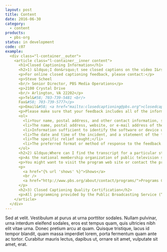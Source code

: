 ```yaml
---
layout: post
title: Content
date: 2016-06-30
category:
  - content
products:
  - pbs-org
status: in development
code: c07
example:
  <div class="l-container__outer">
    <article class="l-container__inner content">
      <h1>Closed Captioning Information</h1>
      <h2>1) &ldquo;I don&rsquo;t see closed captions on the video I&rsquo;m watching&rdquo;</h2>
      <p>For online closed captioning feedback, please contact:</p>
      <p>Steve Scheel
      <br/> Senior Director, PBS Media Operations</p>
      <p>2100 Crystal Drive
      <br/> Arlington, VA 22202</p>
      <p>Tel&#58; 703-739-5481 <br/>
      Fax&#58; 703-739-5777</p>
      <p>Email&#58; <a href="mailto:closedcaptioning@pbs.org">closedcaptioning@pbs.org</a></p>
      <p>Please make sure that your feedback includes all of the information required by the Federal Communications Commission&#58;</p>
      <ol>
        <li>Your name, postal address, and other contact information, such as telephone number or e-mail address;</li>
        <li>The name, postal address, website, or e-mail address of the video programming distributor and/or video programming owner against which a complaint is made, and information sufficient to identify the particular video programming involved;</li>
        <li>Information sufficient to identify the software or device used to view the program;</li>
        <li>The date and time of the incident, and a statement of the facts sufficient to show that the video programming distributor and/or video programming owner has violated the requirements;</li>
        <li>The specific relief sought;</li>
        <li>The preferred format or method of response to the feedback.</li>
      </ol>
      <h2>2) &ldquo;Where can I find the transcript for a particular story or program?&rdquo;</h2>
      <p>As the national membership organization of public television stations, PBS acquires program rights and distributes programs to its member stations. Due to the fact that PBS is not a production entity, we unfortunately are not able to help you with your transcript request.</p>
      <p>You might want to visit the program web site or contact the producers of the program you are interested in directly to see if you may obtain a transcript. Contact information for most PBS shows can be found on the individual program web site or the PBS Program Contacts page at&#58;</p>
      <p>
        <a href="{% url 'shows' %}">Shows</a>
        <br />
        <a href="http://www.pbs.org/about/contact/programs/">Programs Contacts</a>
      </p>
      <h2>3) Closed Captioning Quality Certification</h2>
      <p>All programming provided by the Public Broadcasting Service (“PBS”) complies with the closed captioning requirements established by the Federal Communications Commission as embodied in 47 C.F.R. § 79.1, including regulations concerning closed captioning quality. Programming provided by PBS complies with these regulations by either&#58; (i) satisfying the caption quality standards set forth in 47 C.F.R. § 79.1(j)(2); (ii) adopting and following the “Video Programmer Best Practices” set forth in 47 C.F.R. § 79.1(k)(1); or (iii) being subject to one or more of the captioning exemptions set forth in 47 C.F.R. § 79.1(d), including programming for which the audio is in a language other than English or Spanish and that is not scripted programming that can be captioned using the “electronic news room” technique; interstitial material, promotional announcements, and public service announcements that are 10 minutes or less in duration; and/or programming that consists primarily of non-vocal music.</p>
    </article>
  </div>
---
```



Sed at velit. Vestibulum at purus at urna porttitor sodales. Nullam pulvinar, urna interdum eleifend sodales, eros est tempus quam, quis ultricies nibh elit vitae urna. Donec pretium arcu at quam. Quisque tristique, lacus id tempor blandit, quam massa imperdiet lorem, porta fermentum quam ante ac tortor. Curabitur mauris lectus, dapibus ut, ornare sit amet, vulputate sit amet, erat.
